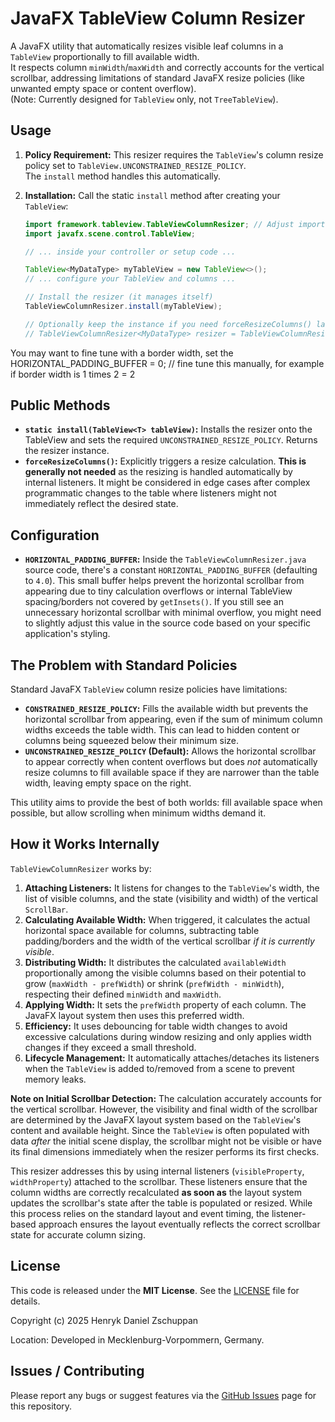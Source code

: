 # JavaFX TableView Column Resizer

A JavaFX utility that automatically resizes visible leaf columns in a `TableView` proportionally to fill available width.  
It respects column `minWidth`/`maxWidth` and correctly accounts for the vertical scrollbar, addressing limitations of standard JavaFX resize policies (like unwanted empty space or content overflow).  
(Note: Currently designed for `TableView` only, not `TreeTableView`).

## Usage

1.  **Policy Requirement:** This resizer requires the `TableView`'s column resize policy set to `TableView.UNCONSTRAINED_RESIZE_POLICY`.  
    The `install` method handles this automatically.
3.  **Installation:** Call the static `install` method after creating your `TableView`:

    ```java
    import framework.tableview.TableViewColumnResizer; // Adjust import path if needed
    import javafx.scene.control.TableView;

    // ... inside your controller or setup code ...

    TableView<MyDataType> myTableView = new TableView<>();
    // ... configure your TableView and columns ...

    // Install the resizer (it manages itself)
    TableViewColumnResizer.install(myTableView);

    // Optionally keep the instance if you need forceResizeColumns() later
    // TableViewColumnResizer<MyDataType> resizer = TableViewColumnResizer.install(myTableView);
    ```
    
You may want to fine tune with a border width, set the HORIZONTAL_PADDING_BUFFER        = 0;  // fine tune this manually, for example if border width is 1 times 2 = 2  


## Public Methods

*   **`static install(TableView<T> tableView)`:** Installs the resizer onto the TableView and sets the required `UNCONSTRAINED_RESIZE_POLICY`. Returns the resizer instance.
*   **`forceResizeColumns()`:** Explicitly triggers a resize calculation. **This is generally not needed** as the resizing is handled automatically by internal listeners. It might be considered in edge cases after complex programmatic changes to the table where listeners might not immediately reflect the desired state.

## Configuration

*   **`HORIZONTAL_PADDING_BUFFER`:** Inside the `TableViewColumnResizer.java` source code, there's a constant `HORIZONTAL_PADDING_BUFFER` (defaulting to `4.0`). This small buffer helps prevent the horizontal scrollbar from appearing due to tiny calculation overflows or internal TableView spacing/borders not covered by `getInsets()`. If you still see an unnecessary horizontal scrollbar with minimal overflow, you might need to slightly adjust this value in the source code based on your specific application's styling.

## The Problem with Standard Policies

Standard JavaFX `TableView` column resize policies have limitations:

*   **`CONSTRAINED_RESIZE_POLICY`:** Fills the available width but prevents the horizontal scrollbar from appearing, even if the sum of minimum column widths exceeds the table width. This can lead to hidden content or columns being squeezed below their minimum size.
*   **`UNCONSTRAINED_RESIZE_POLICY` (Default):** Allows the horizontal scrollbar to appear correctly when content overflows but does *not* automatically resize columns to fill available space if they are narrower than the table width, leaving empty space on the right.

This utility aims to provide the best of both worlds: fill available space when possible, but allow scrolling when minimum widths demand it.

## How it Works Internally

`TableViewColumnResizer` works by:

1.  **Attaching Listeners:** It listens for changes to the `TableView`'s width, the list of visible columns, and the state (visibility and width) of the vertical `ScrollBar`.
2.  **Calculating Available Width:** When triggered, it calculates the actual horizontal space available for columns, subtracting table padding/borders and the width of the vertical scrollbar *if it is currently visible*.
3.  **Distributing Width:** It distributes the calculated `availableWidth` proportionally among the visible columns based on their potential to grow (`maxWidth - prefWidth`) or shrink (`prefWidth - minWidth`), respecting their defined `minWidth` and `maxWidth`.
4.  **Applying Width:** It sets the `prefWidth` property of each column. The JavaFX layout system then uses this preferred width.
5.  **Efficiency:** It uses debouncing for table width changes to avoid excessive calculations during window resizing and only applies width changes if they exceed a small threshold.
6.  **Lifecycle Management:** It automatically attaches/detaches its listeners when the `TableView` is added to/removed from a scene to prevent memory leaks.


**Note on Initial Scrollbar Detection:** The calculation accurately accounts for the vertical scrollbar. However, the visibility and final width of the scrollbar are determined by the JavaFX layout system based on the `TableView`'s content and available height. Since the `TableView` is often populated with data *after* the initial scene display, the scrollbar might not be visible or have its final dimensions immediately when the resizer performs its first checks.

This resizer addresses this by using internal listeners (`visibleProperty`, `widthProperty`) attached to the scrollbar. These listeners ensure that the column widths are correctly recalculated **as soon as** the layout system updates the scrollbar's state after the table is populated or resized. While this process relies on the standard layout and event timing, the listener-based approach ensures the layout eventually reflects the correct scrollbar state for accurate column sizing.

## License

This code is released under the **MIT License**. See the [LICENSE](LICENSE) file for details.

Copyright (c) 2025 Henryk Daniel Zschuppan

Location:
Developed in Mecklenburg-Vorpommern, Germany.

## Issues / Contributing

Please report any bugs or suggest features via the [GitHub Issues](https://github.com/HenrykZschuppan/TableViewColumnResizer/issues) page for this repository.
